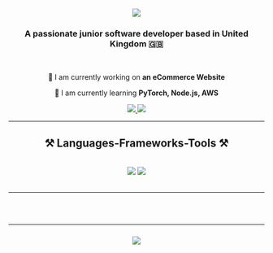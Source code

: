 <h1 align="center">
    <img src="https://readme-typing-svg.herokuapp.com/?font=Righteous&size=35&center=true&vCenter=true&width=500&height=70&duration=4000&lines=Hello+There!+👋;+I'm+Gabriel!;" />
</h1>

<h3 align="center">A passionate junior software developer based in United Kingdom 🇬🇧</h3>

<br/>

<div align="center">
 
 🔭 I am currently working on **an eCommerce Website**
 
 🌱 I am currently learning **PyTorch, Node.js, AWS**

</div>

 <div align="center"> 
  <a href="https://www.linkedin.com/in/gabriel-carp-3b704022b" target="_blank">
    <img src="https://img.shields.io/badge/LinkedIn-0077B5?style=for-the-badge&logo=linkedin&logoColor=white" target="_blank" />
  </a>
  <a href="https://gabrielcarp7.github.io/portfolio-website/" target="_blank">
     <img src="https://img.shields.io/badge/Portfolio-FF5722?style=for-the-badge&logo=google-chrome&logoColor=white" target="_blank" /> 
  </a>
</div>

<hr/>

<h2 align="center">⚒️ Languages-Frameworks-Tools ⚒️</h2>
<br/>
<div align="center">
    <img src="https://skillicons.dev/icons?i=bootstrap,html,css,vscode,pycharm,github,tailwind,git,kali,opencv" />
    <img src="https://skillicons.dev/icons?i=py,javascript,java,postgres,mysql,flask,django,gitlab,qt,sqlite,tensorflow" /><br>
</div>

<br/>
<hr/>

<br/><br/>

<hr/>

<h3 align="center">
  <img src="https://readme-typing-svg.herokuapp.com/?font=Righteous&size=35&center=true&vCenter=true&width=500&height=70&duration=4000&lines=Thank+You!;+For+Visiting!;" />
</h3>

<br/>

